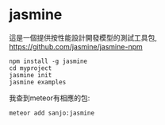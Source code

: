# jasmine

這是一個提供按性能設計開發模型的測試工具包, https://github.com/jasmine/jasmine-npm
```
npm install -g jasmine
cd myproject
jasmine init
jasmine examples
```

我查到meteor有相應的包:
```
meteor add sanjo:jasmine
```
